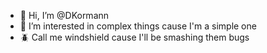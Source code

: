 - 👋 Hi, I’m @DKormann
- 👀 I’m interested in complex things cause I'm a simple one
- 🪲 Call me windshield cause I'll be smashing them bugs
